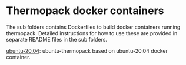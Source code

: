 # Thermopack docker containers

The sub folders contains Dockerfiles to build docker containers running
thermopack. Detailed instructions for how to use these are provided in separate
README files in the sub folders.

[ubuntu-20.04](ubuntu-20.04/README.md): ubuntu-thermopack based on ubuntu-20.04
docker container.
